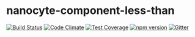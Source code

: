 # nanocyte-component-less-than

[![Build Status](https://travis-ci.org/octoblu/nanocyte-component-less-than.svg?branch=master)](https://travis-ci.org/octoblu/nanocyte-component-less-than)
[![Code Climate](https://codeclimate.com/github/octoblu/nanocyte-component-less-than/badges/gpa.svg)](https://codeclimate.com/github/octoblu/nanocyte-component-less-than)
[![Test Coverage](https://codeclimate.com/github/octoblu/nanocyte-component-less-than/badges/coverage.svg)](https://codeclimate.com/github/octoblu/nanocyte-component-less-than)
[![npm version](https://badge.fury.io/js/nanocyte-component-less-than.svg)](http://badge.fury.io/js/nanocyte-component-less-than)
[![Gitter](https://badges.gitter.im/octoblu/help.svg)](https://gitter.im/octoblu/help)
